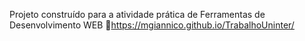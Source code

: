 Projeto construído para a atividade prática de Ferramentas de Desenvolvimento WEB 
🔗https://mgiannico.github.io/TrabalhoUninter/
